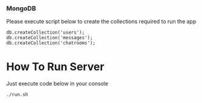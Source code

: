 ### MongoDB

Please execute script below to create the collections required to run the app

```mongodb
db.createCollection('users');
db.createCollection('messages');
db.createCollection('chatrooms');
```

# How To Run Server

Just execute code below in your console

```console
./run.sh
```
